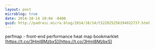 ```yaml
---
layout: post
microblog: true
date: 2014-10-14 10:04 -0400
guid: http://padraic.micro.blog/2014/10/14/t522025256194932737.html
---
```

perfmap - front-end performance heat map bookmarklet [https://t.co/3HmI8MzbxS](https://t.co/3HmI8MzbxS)
